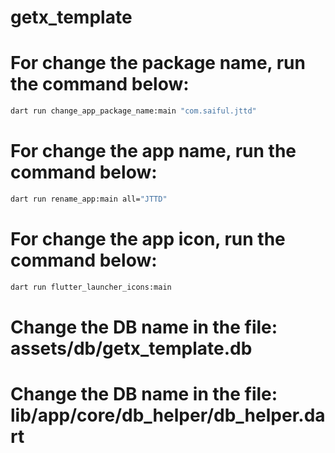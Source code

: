 # getx_template



# For change the package name, run the command below:
```bash
dart run change_app_package_name:main "com.saiful.jttd"
```

# For change the app name, run the command below:
```bash
dart run rename_app:main all="JTTD"
```

# For change the app icon, run the command below:
```bash
dart run flutter_launcher_icons:main
```

# Change the DB name in the file: assets/db/getx_template.db

# Change the DB name in the file: lib/app/core/db_helper/db_helper.dart


